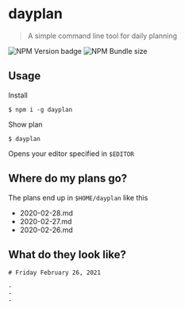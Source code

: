 # dayplan

> A simple command line tool for daily planning

<img style="display: inline;" alt="NPM Version badge" src="https://img.shields.io/npm/v/dayplan" />

<img style="display: inline;" alt="NPM Bundle size" src="https://img.shields.io/bundlephobia/minzip/dayplan" />

## Usage

Install

    $ npm i -g dayplan

Show plan

    $ dayplan

Opens your editor specified in `$EDITOR`

## Where do my plans go?
The plans end up in `$HOME/dayplan` like this

- 2020-02-28.md
- 2020-02-27.md
- 2020-02-26.md

## What do they look like?

```
# Friday February 26, 2021

- 
- 
- 
```
